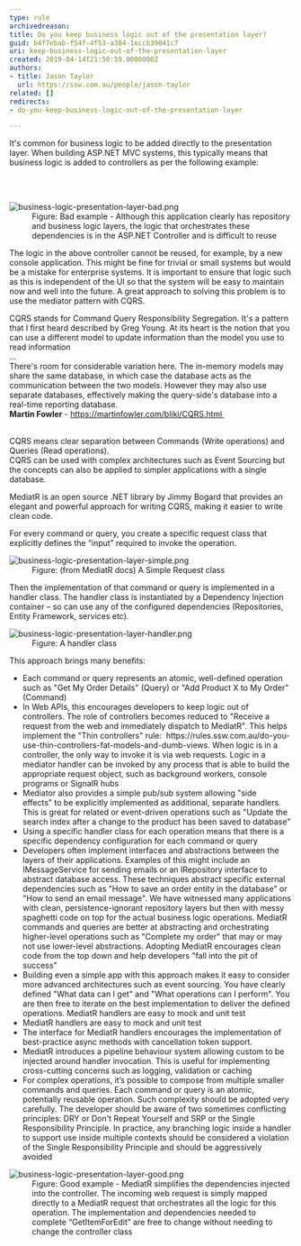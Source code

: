 ```yaml
---
type: rule
archivedreason: 
title: Do you keep business logic out of the presentation layer?
guid: b4f7ebab-f54f-4f53-a384-1eccb39041c7
uri: keep-business-logic-out-of-the-presentation-layer
created: 2019-04-14T21:50:59.0000000Z
authors:
- title: Jason Taylor
  url: https://ssw.com.au/people/jason-taylor
related: []
redirects:
- do-you-keep-business-logic-out-of-the-presentation-layer

---
```



<p class="ssw15-rteElement-P">​It's common for business logic to be added directly to the presentation layer. When building ASP.NET MVC systems, this typically means that business logic is added to controllers as per the following example&#58;​<br></p>
<br><excerpt class='endintro'></excerpt><br>
<dl class="badImage"><dt>​<img src="/PublishingImages/business-logic-presentation-layer-bad.png" alt="business-logic-presentation-layer-bad.png" /></dt><dd>Figure&#58; Bad example - Although this application clearly has repository and business logic layers, the logic that orchestrates these dependencies is in the ASP.NET Controller and is difficult to reuse</dd></dl><p>The logic in the above controller cannot be reused, for example, by a new console application. This might be fine for trivial or small systems but would be a mistake for enterprise systems. It is important to ensure that logic such as this is independent of the UI so that the system will be easy to maintain now and well into the future. A great approach to solving this problem is to use the mediator pattern with CQRS.<br></p><p class="ssw15-rteElement-Reference">CQRS stands for Command Query Responsibility Segregation. It's a pattern that I first heard described by Greg Young. At its heart is the notion that you can use a different model to update information than the model you use to read information<br>...<br>There's room for considerable variation here. The in-memory models may share the same database, in which case the database acts as the communication between the two models. However they may also use separate databases, effectively making the query-side's database into a real-time reporting database.<br><b>Martin Fowler</b>&#160;-&#160;<a href="https&#58;//martinfowler.com/bliki/CQRS.html">https&#58;//martinfowler.com/bliki/CQRS.html&#160;​</a></p><p>&#160;<br>CQRS means clear separation between Commands&#160;(Write operations) and Queries (Read operations).<br>CQRS can be used with complex architectures such as Event Sourcing but the concepts can also be applied to simpler applications with a single database.​</p><p>​MediatR is an open source&#160;.NET library by Jimmy Bogard that provides an elegant and powerful approach for writing CQRS, making it easier to write clean code.</p><p>For every command or query, you create a specific request class that explicitly defines the “input” required to invoke the operation.​<br></p><dl class="image"><dt>
      <img src="/PublishingImages/business-logic-presentation-layer-simple.png" alt="business-logic-presentation-layer-simple.png" />
   </dt><dd>Figure&#58; (from MediatR docs) A Simple Request class</dd></dl><p>Then the implementation of that command or query is implemented in a handler class. The handler class is instantiated by a Dependency Injection container – so can use any of the configured dependencies (Repositories, Entity Framework, services etc).</p><dl class="image"><dt>
      <img src="/PublishingImages/business-logic-presentation-layer-handler.png" alt="business-logic-presentation-layer-handler.png" />
   </dt><dd>Figure&#58; A handler class</dd></dl><p>This approach brings many benefits&#58;<br></p><ul><li>Each command or query represents an atomic, well-defined operation such as &quot;Get My Order Details&quot;&#160;(Query) or &quot;Add Product X to My Order&quot; (Command)</li><li>In Web APIs, this encourages developers to keep logic out of controllers. The role of controllers becomes reduced to &quot;Receive a request from the web and immediately dispatch to MediatR&quot;. This helps implement the &quot;Thin controllers&quot; rule&#58; &#160;https&#58;//rules.ssw.com.au/do-you-use-thin-controllers-fat-models-and-dumb-views. When logic is in a controller, the only way to invoke it is via web requests. Logic in a mediator handler can be invoked by any process that is able to build the appropriate request object, such as background workers, console programs or SignalR hubs</li><li>Mediator also provides a simple pub/sub system allowing &quot;side effects&quot;&#160;to be explicitly implemented as additional, separate handlers. This is great for related or event-driven operations such as &quot;Update the search index after a change to the product has been saved to database&quot;</li><li>Using a specific handler class for each operation means that there is a specific dependency configuration for each command or query</li><li>Developers often implement interfaces and abstractions between the layers of their applications. Examples of this might include an IMessageService for sending emails or an IRepository interface to abstract database access. These techniques abstract specific external dependencies such as &quot;How to save an order entity in the database&quot; or &quot;How to send an email message&quot;. We&#160;have witnessed many applications with clean, persistence-ignorant repository layers but then with messy spaghetti code on top for the actual business logic operations.&#160;MediatR commands and queries are better at abstracting and orchestrating higher-level operations such as &quot;Complete my order&quot; that may or may not use lower-level abstractions. Adopting&#160;MediatR encourages clean code from the top down and help developers &quot;fall into the pit of success&quot;</li><li>Building even a simple app with this approach makes it easy to consider more advanced architectures such as event sourcing. You have clearly defined &quot;What data can I get&quot;&#160;and &quot;What operations can I perform&quot;. You are then free to iterate on the best implementation to deliver the defined operations. MediatR handlers are easy to mock and unit test</li><li>MediatR handlers are easy to mock and unit test</li><li>The interface for MediatR handlers encourages the implementation of best-practice async methods with cancellation token support.<br></li><li>MediatR introduces a pipeline behaviour system allowing custom to be injected around handler invocation. This is useful for implementing cross-cutting concerns such as logging, validation or caching&#160;</li><li>For complex operations, it’s possible to compose from multiple smaller commands and queries. Each command or query is an atomic, potentially reusable operation. Such complexity should be adopted very carefully. The developer should be aware of two sometimes conflicting principles&#58; DRY or Don't Repeat Yourself and SRP or the Single Responsibility Principle. In practice, any branching logic inside a handler to support use inside multiple contexts should be considered a violation of the Single Responsibility Principle and should be aggressively avoided​<br></li></ul><dl class="goodImage"><dt>
      <img src="/PublishingImages/business-logic-presentation-layer-good.png" alt="business-logic-presentation-layer-good.png" />
   </dt><dd>Figure&#58; Good example -&#160;MediatR simplifies the dependencies injected into the controller. The incoming web request is simply mapped directly to a&#160;MediatR request that orchestrates all the logic for this operation. The implementation and dependencies needed to complete “GetItemForEdit” are free to change without needing to change the controller class</dd>​<br></dl>



